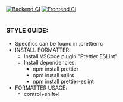 [![Backend CI](https://github.com/JoshuaKerley/comet/actions/workflows/backend.yml/badge.svg)](https://github.com/JoshuaKerley/comet/actions/workflows/backend.yml) [![Frontend CI](https://github.com/JoshuaKerley/comet/actions/workflows/frontend.yml/badge.svg)](https://github.com/JoshuaKerley/comet/actions/workflows/frontend.yml)
#
### STYLE GUIDE:
- Specifics can be found in .prettierrc
- INSTALL FORMATTER:
  - Install VSCode plugin "Prettier ESLint"
  - Install dependencies:
    - npm install prettier
    - npm install eslint
    - npm install prettier-eslint
- FORMATTER USAGE:
  - control+shift+i
